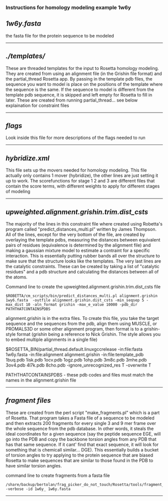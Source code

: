 
### Instructions for homology modeling example 1w6y

*1w6y.fasta*
---

the fasta file for the protein sequence	to be modeled

---

*./templates/*
---
These are threaded templates for the input to Rosetta homology modeling. They are created from using an alignment file (in the Grishin file format) and the partial_thread Rosetta app. By passing in the template pdb files, the sequence you want to model is place on the positions of the template where the sequence is the same. If the sequence to model is different from the template pdb sequence, it is skipped and left empty for Rosetta to fill in later. These are created from running partial_thread... see below explaination for constraint files

---
*flags*
---
Look inside this file for more descriptions of the flags needed to run

---
*hybridize.xml* 
---
This file sets up the movers needed for homology modeling. This file actually only contains 1 mover (hybridize), the other lines are just setting it up to work. The scorefunctions for stage 1 2 and 3 are different files that contain the score terms, with different weights to apply for different stages of modeling

---
*upweighted.alignment.grishin.trim.dist_csts*
---

The majority of the lines in this constraint file where created using Robetta's program called "predict_distances_multi.pl" written by James Thompson. All of the lines, except for the very bottom of the file, are created by overlaying the template pdbs, measuring the distances between equivalent pairs of residues (equivalence is determined by the alignment file) and making a gaussian mixture model to estimate a contraint for a specific interaction. This is essentially putting rubber bands all over the structure to make sure that the structure looks like the templates. The very last lines are the catalytic constraints. These can be created by taking a list of "catalytic residues" and a pdb structure and calculating the distances between all of the atoms.

Command line to create the upweighted.alignment.grishin.trim.dist_csts file

```
$ROBETTA/cm_scripts/bin/predict_distances_multi.pl alignment.grishin 1wy6.fasta  -outfile alignment.grishin.dist_csts -min_seqsep 5 -max_dist 10 -aln_format grishin -max_e_value 10000 -pdb_dir PATHTHATCONTAINSPDBS
```

alignment.grishin is in the extra files. To create this file, you take the target sequence and the sequences from the pdb, align them using MUSCLE, or PROMALS3D or some other alignment program, then format is to a grishin-style format (grishin being a reference to Nick Grishin. The style allows you to embed multiple alignments in a single file)

$ROSETTA_BIN/partial_thread.default.linuxgccrelease -in:file:fasta 1w6y.fasta -in:file:alignment alignment.grishin -in:file:template_pdb 1buq.pdb 1isk.pdb 1ocv.pdb 1ogz.pdb 1ohp.pdb 3m8c.pdb 3mhe.pdb 3ov4.pdb 4l7k.pdb 8cho.pdb -ignore_unrecognized_res T -overwrite T

PATHTHATCONTAINSPDBS - these pdb codes and files must match the names in the alignment.grishin file

---

*fragment files*
---

These are created from the perl script "make_fragments.pl" which is a part of Rosetta. That program takes a Fasta file of a sequence to be modeled and then extracts 200 fragments for every single 3 and 9 mer frame over the whole sequence from the pdb database. In other words, it steals the ideal coordinates for a given sequence (say the peptide sequence EGE, will go into the PDB and copy the backbone torsion angles from any PDB that has that same sequence. If it cant' find that exact sequence, it will look for something that is chemicall similar... DGE). This essentially builds a bucket of torsion angles to try applying to the protein sequence that are biased Rosetta to make sequences that are similar to those found in the PDB to have similar torsion angles.

command line to create fragments from a fasta file

```
/share/backup/bertolan/frag_picker_do_not_touch/Rosetta/tools/fragment_tools/make_fragments.pl -verbose -id 1w6y_ 1w6y.fasta
```

---



```python

```

